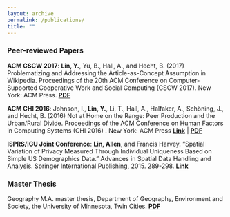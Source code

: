 ```yaml
---
layout: archive
permalink: /publications/
title: ""
---
```

### Peer-reviewed Papers
**ACM CSCW 2017**: **Lin, Y.**, Yu, B., Hall, A., and Hecht, B. (2017) Problematizing and Addressing the Article-as-Concept Assumption in Wikipedia. Proceedings of the 20th ACM Conference on Computer-Supported Cooperative Work and Social Computing (CSCW 2017). New York: ACM Press.
[**PDF**](http://brenthecht.com/publications/cscw17_subarticles.pdf)

**ACM CHI 2016**: Johnson, I., **Lin, Y.**, Li, T., Hall, A., Halfaker, A., Schöning, J., and Hecht, B. (2016) Not at Home on the Range: Peer Production and the Urban/Rural Divide. Proceedings of the ACM Conference on Human Factors in Computing Systems (CHI 2016) . New York: ACM Press
[**Link**](http://dl.acm.org/citation.cfm?id=2858123) | [**PDF**](http://brenthecht.com/publications/CHI2016_ruralurbanpeerproduction.pdf)

**ISPRS/IGU Joint Conference**: **Lin, Allen**, and Francis Harvey. “Spatial Variation of Privacy Measured Through Individual Uniqueness Based on Simple US Demographics Data.” Advances in Spatial Data Handling and Analysis. Springer International Publishing, 2015. 289-298. 
[**Link**](http://link.springer.com/chapter/10.1007/978-3-319-19950-4_17#page-1)

### Master Thesis
Geography M.A. master thesis, Department of Geography, Environment and Society, the University of Minnesota, Twin Cities. 
[**PDF**](http://www-users.cs.umn.edu/~linx0344//assets/papers/thesis_masters.pdf)

